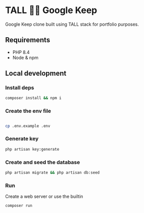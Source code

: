 # TALL 📝💡 Google Keep
Google Keep clone built using TALL stack for portfolio purposes.


## Requirements
- PHP 8.4
- Node & npm

## Local development

### Install deps

```bash
composer install && npm i
```

### Create the env file

```bash

cp .env.example .env
```

### Generate key

```bash
php artisan key:generate
```

### Create and seed the database

```bash
php artisan migrate && php artisan db:seed
```

### Run
Create a web server or use the builtin

```bash
composer run
```
